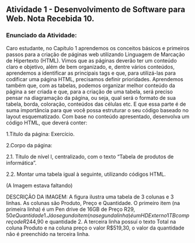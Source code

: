 ## Atividade 1 - Desenvolvimento de Software para Web. Nota Recebida 10.
### Enunciado da Atividade:
Caro estudante, no Capítulo 1 aprendemos os conceitos básicos e primeiros passos para a criação de páginas web utilizando Linguagem de Marcação de Hipertexto (HTML). Vimos que as páginas deverão ter um conteúdo claro e objetivo, além de bem organizado, e, dentre vários conteúdos, aprendemos a identificar as principais tags e que, para utilizá-las para codificar uma página HTML, precisamos definir prioridades. Aprendemos também que, com as tabelas, podemos organizar melhor conteúdo da página a ser criada e que, para a criação de uma tabela, será preciso pensar na diagramação da página, ou seja, qual será o formato de sua tabela, borda, coloração, conteúdos das células etc. E que essa parte é de suma importância para que você possa estruturar o seu código baseado no layout esquematizado. Com base no conteúdo apresentado, desenvolva um código HTML, que deverá conter:

1.Título da página: Exercício.

2.Corpo da página:

2.1. Título de nível I, centralizado, com o texto “Tabela de produtos de informática”.

2.2. Montar uma tabela igual à seguinte, utilizando códigos HTML.

(A Imagem estava faltando)

DESCRIÇÃO DA IMAGEM: A figura ilustra uma tabela de 3 colunas e 3 linhas. As colunas são Produto, Preço e Quantidade. O primeiro item (na primeira linha) é um Pen drive de 16GB de Preço R$29,50 e Quantidade 1. Já o segundo item (na segunda linha) é um HD Externo 1TB com preço de R$244,90 e quantidade 2. A terceira linha possuí o texto Total na coluna Produto e na coluna preço o valor R$519,30, o valor da quantidade não é preenchido na terceira linha.